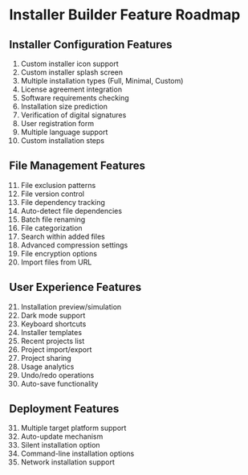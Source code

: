 # Installer Builder Feature Roadmap

## Installer Configuration Features
1. Custom installer icon support
2. Custom installer splash screen 
3. Multiple installation types (Full, Minimal, Custom)
4. License agreement integration
5. Software requirements checking
6. Installation size prediction
7. Verification of digital signatures
8. User registration form
9. Multiple language support
10. Custom installation steps

## File Management Features
11. File exclusion patterns
12. File version control
13. File dependency tracking
14. Auto-detect file dependencies
15. Batch file renaming
16. File categorization
17. Search within added files
18. Advanced compression settings
19. File encryption options
20. Import files from URL

## User Experience Features
21. Installation preview/simulation
22. Dark mode support
23. Keyboard shortcuts
24. Installer templates
25. Recent projects list
26. Project import/export
27. Project sharing
28. Usage analytics
29. Undo/redo operations
30. Auto-save functionality

## Deployment Features
31. Multiple target platform support
32. Auto-update mechanism
33. Silent installation option
34. Command-line installation options
35. Network installation support
